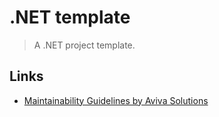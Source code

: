 # .NET template
> A .NET project template.

## Links	
- [Maintainability Guidelines by Aviva Solutions](https://csharpcodingguidelines.com/maintainability-guidelines/)
